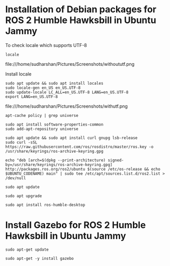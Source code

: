 # Installation of Debian packages for ROS 2 Humble Hawksbill in Ubuntu Jammy

To check locale which supports UTF-8
```
locale
``` 

file:///home/sudharshan/Pictures/Screenshots/withoututf.png

Install locale
```
sudo apt update && sudo apt install locales
sudo locale-gen en_US en_US.UTF-8
sudo update-locale LC_ALL=en_US.UTF-8 LANG=en_US.UTF-8
export LANG=en_US.UTF-8
``` 

file:///home/sudharshan/Pictures/Screenshots/withutf.png

```
apt-cache policy | grep universe
```

```
sudo apt install software-properties-common
sudo add-apt-repository universe
```

```
sudo apt update && sudo apt install curl gnupg lsb-release
sudo curl -sSL https://raw.githubusercontent.com/ros/rosdistro/master/ros.key -o /usr/share/keyrings/ros-archive-keyring.gpg
```

```
echo "deb [arch=$(dpkg --print-architecture) signed-by=/usr/share/keyrings/ros-archive-keyring.gpg] http://packages.ros.org/ros2/ubuntu $(source /etc/os-release && echo $UBUNTU_CODENAME) main" | sudo tee /etc/apt/sources.list.d/ros2.list > /dev/null
```

```
sudo apt update
```

```
sudo apt upgrade
```

```
sudo apt install ros-humble-desktop
```

# Install Gazebo for ROS 2 Humble Hawksbill in Ubuntu Jammy
```
sudo apt-get update
```

```
sudo apt-get -y install gazebo

```
